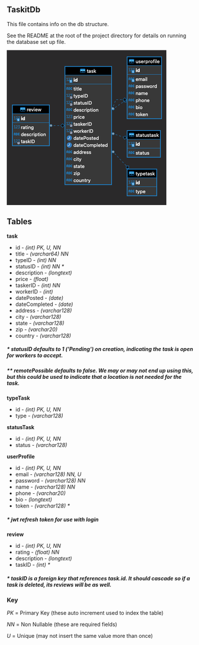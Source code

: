## TaskitDb

This file contains info on the db structure.

See the README at the root of the project directory for details on running the database set up file.

![](/data/erd.png)

## Tables
**task**
* id - _(int) PK, U, NN_
* title - _(varchar64) NN_
* typeID - _(int) NN_
* statusID - _(int) NN *_
* description - _(longtext)_
* price - _(float)_
* taskerID - _(int) NN_
* workerID - _(int)_
* datePosted - _(date)_
* dateCompleted - _(date)_
* address - _(varchar128)_
* city - _(varchar128)_
* state - _(varchar128)_
* zip - _(varchar20)_
* country - _(varchar128)_

##### \* statusID defaults to 1 ('Pending') on creation, indicating the task is open for workers to accept.
##### \** remotePossible defaults to false. We may or may not end up using this, but this could be used to indicate that a location is not needed for the task.

**typeTask**
* id - _(int) PK, U, NN_
* type - _(varchar128)_

**statusTask**
* id - _(int) PK, U, NN_
* status - _(varchar128)_

**userProfile**
* id - _(int) PK, U, NN_
* email - _(varchar128) NN, U_
* password - _(varchar128) NN_
* name - _(varchar128) NN_
* phone - _(varchar20)_
* bio - _(longtext)_
* token - _(varchar128) *_

##### \* jwt refresh token for use with login 

**review**
* id - _(int) PK, U, NN_
* rating - _(float) NN_
* description - _(longtext)_
* taskID - _(int) *_

##### \* taskID is a foreign key that references task.id. It should cascade so if a task is deleted, its reviews will be as well.


### Key
_PK_ = Primary Key (these auto increment used to index the table)

_NN_ = Non Nullable (these are required fields)

_U_ = Unique (may not insert the same value more than once)
